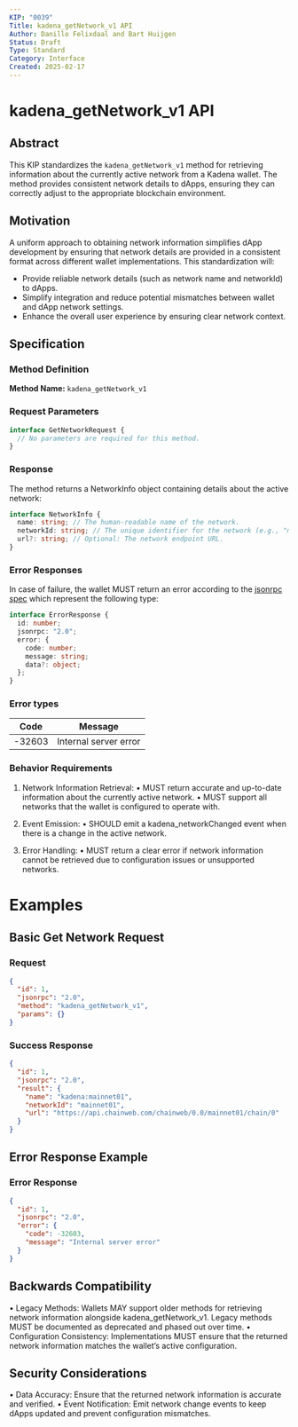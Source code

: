 ```yaml
---
KIP: "0039"
Title: kadena_getNetwork_v1 API
Author: Danillo Felixdaal and Bart Huijgen
Status: Draft
Type: Standard
Category: Interface
Created: 2025-02-17
---
```


# kadena_getNetwork_v1 API

## Abstract

This KIP standardizes the `kadena_getNetwork_v1` method for retrieving information about the currently active network from a Kadena wallet. The method provides consistent network details to dApps, ensuring they can correctly adjust to the appropriate blockchain environment.

## Motivation

A uniform approach to obtaining network information simplifies dApp development by ensuring that network details are provided in a consistent format across different wallet implementations. This standardization will:

- Provide reliable network details (such as network name and networkId) to dApps.
- Simplify integration and reduce potential mismatches between wallet and dApp network settings.
- Enhance the overall user experience by ensuring clear network context.

## Specification

### Method Definition

**Method Name:** `kadena_getNetwork_v1`

### Request Parameters

```typescript
interface GetNetworkRequest {
  // No parameters are required for this method.
}
```

### Response

The method returns a NetworkInfo object containing details about the active network:

```typescript
interface NetworkInfo {
  name: string; // The human-readable name of the network.
  networkId: string; // The unique identifier for the network (e.g., "mainnet01").
  url?: string; // Optional: The network endpoint URL.
}
```

### Error Responses

In case of failure, the wallet MUST return an error according to the [jsonrpc spec](https://www.jsonrpc.org/specification#error_object) which represent the following type:

```typescript
interface ErrorResponse {
  id: number;
  jsonrpc: "2.0";
  error: {
    code: number;
    message: string;
    data?: object;
  };
}
```

### Error types

| Code   | Message               |
| ------ | --------------------- |
| -32603 | Internal server error |

### Behavior Requirements

1. Network Information Retrieval:
   • MUST return accurate and up-to-date information about the currently active network.
   • MUST support all networks that the wallet is configured to operate with.

2. Event Emission:
   • SHOULD emit a kadena_networkChanged event when there is a change in the active network.

3. Error Handling:
   • MUST return a clear error if network information cannot be retrieved due to configuration issues or unsupported networks.

# Examples

## Basic Get Network Request

### Request

```json
{
  "id": 1,
  "jsonrpc": "2.0",
  "method": "kadena_getNetwork_v1",
  "params": {}
}
```

### Success Response

```json
{
  "id": 1,
  "jsonrpc": "2.0",
  "result": {
    "name": "kadena:mainnet01",
    "networkId": "mainnet01",
    "url": "https://api.chainweb.com/chainweb/0.0/mainnet01/chain/0"
  }
}
```

## Error Response Example

### Error Response

```json
{
  "id": 1,
  "jsonrpc": "2.0",
  "error": {
    "code": -32603,
    "message": "Internal server error"
  }
}
```

## Backwards Compatibility

• Legacy Methods: Wallets MAY support older methods for retrieving network information alongside kadena_getNetwork_v1. Legacy methods MUST be documented as deprecated and phased out over time.
• Configuration Consistency: Implementations MUST ensure that the returned network information matches the wallet’s active configuration.

## Security Considerations

• Data Accuracy: Ensure that the returned network information is accurate and verified.
• Event Notification: Emit network change events to keep dApps updated and prevent configuration mismatches.
